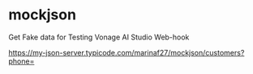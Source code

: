 # mockjson
Get Fake data for Testing Vonage AI Studio Web-hook

https://my-json-server.typicode.com/marinaf27/mockjson/customers?phone=
